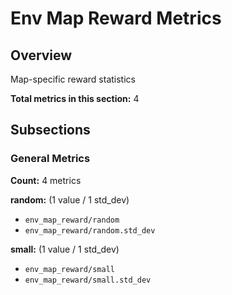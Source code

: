 # Env Map Reward Metrics

## Overview

Map-specific reward statistics

**Total metrics in this section:** 4

## Subsections

### General Metrics

**Count:** 4 metrics

**random:** (1 value / 1 std_dev)
- `env_map_reward/random`
- `env_map_reward/random.std_dev`

**small:** (1 value / 1 std_dev)
- `env_map_reward/small`
- `env_map_reward/small.std_dev`


